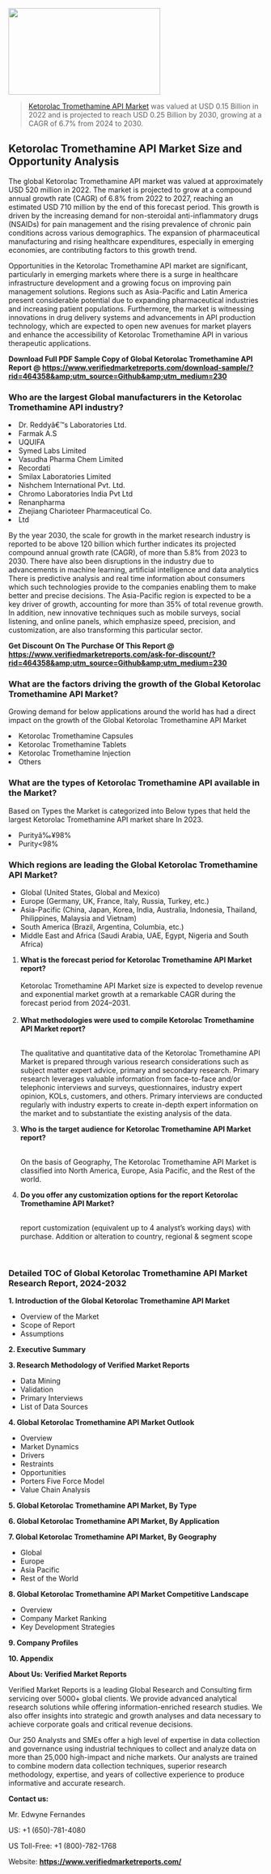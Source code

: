 <img src="https://ffe5etoiles.com/wp-content/uploads/2024/12/MST1-300x171.png" alt="" width="300" height="171" class="alignnone size-medium wp-image-20088" /><blockquote><p><p><a href="https://www.verifiedmarketreports.com/download-sample/?rid=464358&utm_source=Github&utm_medium=230" target="_blank">Ketorolac Tromethamine API Market</a> was valued at USD 0.15 Billion in 2022 and is projected to reach USD 0.25 Billion by 2030, growing at a CAGR of 6.7% from 2024 to 2030.</p></blockquote><p><h2>Ketorolac Tromethamine API Market Size and Opportunity Analysis</h2><p>The global Ketorolac Tromethamine API market was valued at approximately USD 520 million in 2022. The market is projected to grow at a compound annual growth rate (CAGR) of 6.8% from 2022 to 2027, reaching an estimated USD 710 million by the end of this forecast period. This growth is driven by the increasing demand for non-steroidal anti-inflammatory drugs (NSAIDs) for pain management and the rising prevalence of chronic pain conditions across various demographics. The expansion of pharmaceutical manufacturing and rising healthcare expenditures, especially in emerging economies, are contributing factors to this growth trend.</p><p>Opportunities in the Ketorolac Tromethamine API market are significant, particularly in emerging markets where there is a surge in healthcare infrastructure development and a growing focus on improving pain management solutions. Regions such as Asia-Pacific and Latin America present considerable potential due to expanding pharmaceutical industries and increasing patient populations. Furthermore, the market is witnessing innovations in drug delivery systems and advancements in API production technology, which are expected to open new avenues for market players and enhance the accessibility of Ketorolac Tromethamine API in various therapeutic applications.</p></p><p class=""><strong>Download Full PDF Sample Copy of Global Ketorolac Tromethamine API Report @ <a href="https://www.verifiedmarketreports.com/download-sample/?rid=464358&amp;utm_source=Github&amp;utm_medium=230" target="_blank">https://www.verifiedmarketreports.com/download-sample/?rid=464358&amp;utm_source=Github&amp;utm_medium=230</a></strong></p><h3 id="" class="">Who are the largest Global manufacturers in the Ketorolac Tromethamine API industry?</h3><p><li>Dr. Reddyâ€™s Laboratories Ltd.</li><li> Farmak A.S</li><li> UQUIFA</li><li> Symed Labs Limited</li><li> Vasudha Pharma Chem Limited</li><li> Recordati</li><li> Smilax Laboratories Limited</li><li> Nishchem International Pvt. Ltd.</li><li> Chromo Laboratories India Pvt Ltd</li><li> Renanpharma</li><li> Zhejiang Charioteer Pharmaceutical Co.</li><li>Ltd</li></p><div class=""><div class="" dir="" data-message-author-role="" data-message-id="" data-message-model-slug=""><div class=""><div class=""><div class=""><div class="" dir="" data-message-author-role="" data-message-id="" data-message-model-slug=""><div class=""><div class=""><p>By the year 2030, the scale for growth in the market research industry is reported to be above 120 billion which further indicates its projected compound annual growth rate (CAGR), of more than 5.8% from 2023 to 2030. There have also been disruptions in the industry due to advancements in machine learning, artificial intelligence and data analytics There is predictive analysis and real time information about consumers which such technologies provide to the companies enabling them to make better and precise decisions. The Asia-Pacific region is expected to be a key driver of growth, accounting for more than 35% of total revenue growth. In addition, new innovative techniques such as mobile surveys, social listening, and online panels, which emphasize speed, precision, and customization, are also transforming this particular sector.</p><p><strong>Get Discount On The Purchase Of This Report @&nbsp; <a href="https://www.verifiedmarketreports.com/ask-for-discount/?rid=464358&amp;utm_source=Github&amp;utm_medium=230" target="_blank">https://www.verifiedmarketreports.com/ask-for-discount/?rid=464358&amp;utm_source=Github&amp;utm_medium=230</a></strong></p></div></div></div></div></div></div></div></div><h3 id="" class="">What are the factors driving the growth of the Global Ketorolac Tromethamine API Market?</h3><p id="" class="">Growing demand for below applications around the world has had a direct impact on the growth of the Global Ketorolac Tromethamine API Market</p><p id="" class=""><li>Ketorolac Tromethamine Capsules</li><li> Ketorolac Tromethamine Tablets</li><li> Ketorolac Tromethamine Injection</li><li> Others</li></p><h3 id="" class="">What are the types of Ketorolac Tromethamine API available in the Market?</h3><p id="" class="">Based on Types the Market is categorized into Below types that held the largest Ketorolac Tromethamine API market share In 2023.</p><p id="" class=""><li>Purityâ‰¥98%</li><li> Purity<98%</li></p><h3 id="" class="">Which regions are leading the Global Ketorolac Tromethamine API Market?</h3><ul><li>Global (United States, Global and Mexico)</li><li>Europe (Germany, UK, France, Italy, Russia, Turkey, etc.)</li><li>Asia-Pacific (China, Japan, Korea, India, Australia, Indonesia, Thailand, Philippines, Malaysia and Vietnam)</li><li>South America (Brazil, Argentina, Columbia, etc.)</li><li>Middle East and Africa (Saudi Arabia, UAE, Egypt, Nigeria and South Africa)</li></ul><p><ol><li><strong>What is the forecast period for Ketorolac Tromethamine API Market report?<br /></strong><br /><span data-sheets-root="1" data-sheets-value="{&quot;1&quot;:2,&quot;2&quot;:&quot;XXXX size is expected to develop revenue and exponential market growth at a remarkable CAGR during the forecast period from 2024&ndash;2030.&quot;}" data-sheets-userformat="{&quot;2&quot;:12674,&quot;4&quot;:{&quot;1&quot;:2,&quot;2&quot;:16776960},&quot;10&quot;:2,&quot;11&quot;:0,&quot;15&quot;:&quot;Arial&quot;,&quot;16&quot;:12}">Ketorolac Tromethamine API Market size is expected to develop revenue and exponential market growth at a remarkable CAGR during the forecast period from 2024&ndash;2031.</span><br /><br /></li><li><strong>What methodologies were used to compile Ketorolac Tromethamine API Market report?<br /><br /></strong><p>The qualitative and quantitative data of the&nbsp;Ketorolac Tromethamine API Market is prepared through various research considerations such as subject matter expert advice, primary and secondary research. Primary research leverages valuable information from face-to-face and/or telephonic interviews and surveys, questionnaires, industry expert opinion, KOLs, customers, and others. Primary interviews are conducted regularly with industry experts to create in-depth expert information on the market and to substantiate the existing analysis of the data.&nbsp;</p></li><li><strong>Who is the target audience for Ketorolac Tromethamine API Market report?<br /><br /></strong><p>On the basis of Geography, The&nbsp;Ketorolac Tromethamine API Market is classified into North America, Europe, Asia Pacific, and the Rest of the world.</p></li><li><strong>Do you offer any customization options for the report Ketorolac Tromethamine API Market?<br /><br /></strong><p>report customization (equivalent up to 4 analyst&rsquo;s working days) with purchase. Addition or alteration to country, regional &amp; segment scope</p><p>&nbsp;</p></li></ol></p><h3 id="" class="">Detailed TOC of Global Ketorolac Tromethamine API Market Research Report, 2024-2032</h3><p id="" class=""><strong>1. Introduction of the Global Ketorolac Tromethamine API Market</strong></p><ul><li>Overview of the Market</li><li>Scope of Report</li><li>Assumptions</li></ul><p id="" class=""><strong>2. Executive Summary</strong></p><p id="" class=""><strong>3. Research Methodology of&nbsp;Verified Market Reports</strong></p><ul><li>Data Mining</li><li>Validation</li><li>Primary Interviews</li><li>List of Data Sources</li></ul><p id="" class=""><strong>4. Global Ketorolac Tromethamine API Market Outlook</strong></p><ul><li>Overview</li><li>Market Dynamics</li><li>Drivers</li><li>Restraints</li><li>Opportunities</li><li>Porters Five Force Model</li><li>Value Chain Analysis</li></ul><p id="" class=""><strong>5. Global Ketorolac Tromethamine API Market, By&nbsp;Type</strong></p><p id="" class=""><strong>6. Global Ketorolac Tromethamine API Market, By Application</strong></p><p id="" class=""><strong>7. Global Ketorolac Tromethamine API Market, By Geography</strong></p><ul><li>Global</li><li>Europe</li><li>Asia Pacific</li><li>Rest of the World</li></ul><p id="" class=""><strong>8. Global Ketorolac Tromethamine API Market Competitive Landscape</strong></p><ul><li>Overview</li><li>Company Market Ranking</li><li>Key Development Strategies</li></ul><p id="" class=""><strong>9. Company Profiles</strong></p><p id="" class=""><strong>10. Appendix</strong></p><p id="" class=""><strong>About Us: Verified Market Reports</strong></p><p id="" class="">Verified Market Reports is a leading Global Research and Consulting firm servicing over 5000+ global clients. We provide advanced analytical research solutions while offering information-enriched research studies. We also offer insights into strategic and growth analyses and data necessary to achieve corporate goals and critical revenue decisions.</p><p id="" class="">Our 250 Analysts and SMEs offer a high level of expertise in data collection and governance using industrial techniques to collect and analyze data on more than 25,000 high-impact and niche markets. Our analysts are trained to combine modern data collection techniques, superior research methodology, expertise, and years of collective experience to produce informative and accurate research.</p><p id="" class=""><strong>Contact us:</strong></p><p id="" class="">Mr. Edwyne Fernandes</p><p id="" class="">US: +1 (650)-781-4080</p><p id="" class="">US Toll-Free: +1 (800)-782-1768</p><p id="" class="">Website: <a target="" data-test-app-aware-link=""><strong>https://www.verifiedmarketreports.com/</strong></a></p>
